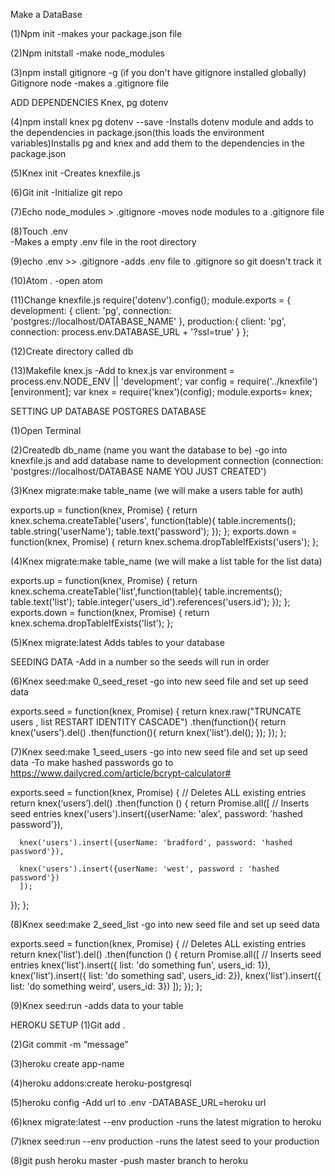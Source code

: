 Make a DataBase

(1)Npm init
	-makes your package.json file

(2)Npm initstall
	-make node_modules

(3)npm install gitignore -g (if you don't have gitignore installed globally)
  	Gitignore node
		  -makes a .gitignore file

ADD DEPENDENCIES Knex, pg dotenv

(4)npm install knex pg dotenv  --save
  -Installs dotenv module and adds to the dependencies in package.json(this loads the environment variables)Installs pg and knex and add them to the dependencies in the package.json

(5)Knex init
	-Creates knexfile.js

(6)Git init
  -Initialize git repo

(7)Echo node_modules > .gitignore
		-moves node modules to a .gitignore file

(8)Touch .env 	 
	-Makes a empty .env file in the root directory

(9)echo .env >> .gitignore
		-adds .env file to .gitignore so git doesn't track it

(10)Atom .
	-open atom

(11)Change knexfile.js
  require('dotenv').config();
  module.exports = {
    development: {
      client: 'pg',
        connection: 'postgres://localhost/DATABASE_NAME'
        },
      production:{
      	client: 'pg',
      	connection: process.env.DATABASE_URL + '?ssl=true'
      	}
    };

(12)Create directory called db

(13)Makefile knex.js
	-Add to knex.js
		var environment = process.env.NODE_ENV || 'development';
    var config = require('../knexfile')[environment];
    var knex = require('knex')(config);
    module.exports= knex;


SETTING UP DATABASE POSTGRES DATABASE

(1)Open Terminal

(2)Createdb db_name (name you want the database to be)
	-go into knexfile.js and add database name to development connection
		(connection: 'postgres://localhost/DATABASE NAME YOU JUST CREATED')

(3)Knex migrate:make table_name
(we will make a users table for auth)

exports.up = function(knex, Promise) {
  return knex.schema.createTable('users', function(table){
    table.increments();
  	table.string('userName');
		table.text('password');
	});
};
exports.down = function(knex, Promise) {
  return knex.schema.dropTableIfExists('users');
};


(4)Knex migrate:make table_name
(we will make a list table for the list data)

exports.up = function(knex, Promise) {
 return knex.schema.createTable('list',function(table){
   table.increments();
   table.text('list');
   table.integer('users_id').references('users.id');
  });
};
exports.down = function(knex, Promise) {
  return knex.schema.dropTableIfExists('list');
};

(5)Knex migrate:latest
Adds tables to your database

SEEDING DATA
-Add in a number so the seeds will run in order

(6)Knex seed:make 0_seed_reset
	-go into new seed file and set up seed data

exports.seed = function(knex, Promise) {
  return knex.raw("TRUNCATE users , list RESTART IDENTITY CASCADE")
  .then(function(){
    return knex('users').del()
  .then(function(){
    return knex('list').del();
    });
 	});
};



(7)Knex seed:make 1_seed_users
-go into new seed file and set up seed data
	-To make hashed passwords go to
https://www.dailycred.com/article/bcrypt-calculator#

exports.seed = function(knex, Promise) {
// Deletes ALL existing entries
return knex(‘users’).del()
  .then(function () {
    return Promise.all([
    // Inserts seed entries
      knex('users').insert({userName: 'alex', password: 'hashed password'}),

      knex('users').insert({userName: 'bradford', password: 'hashed password'}),

      knex('users').insert({userName: 'west', password : 'hashed password'})
      ]);
  });
};


(8)Knex seed:make 2_seed_list
-go into new seed file and set up seed data

exports.seed = function(knex, Promise) {
// Deletes ALL existing entries
  return knex('list').del()
    .then(function () {
      return Promise.all([
        // Inserts seed entries
        knex('list').insert({ list: 'do something fun', users_id: 1}),
        knex('list').insert({ list: 'do something sad', users_id: 2}),
        knex('list').insert({ list: 'do something weird', users_id: 3})
      ]);
    });
};

(9)Knex seed:run
	-adds data to your table

HEROKU SETUP
(1)Git add .

(2)Git commit -m “message”

(3)heroku create app-name

(4)heroku addons:create heroku-postgresql

(5)heroku config
  -Add url to .env
    -DATABASE_URL=heroku url

(6)knex migrate:latest --env production
	-runs the latest migration to heroku

(7)knex seed:run --env production
	-runs the latest seed to your production

(8)git push heroku master
	-push master branch to heroku
